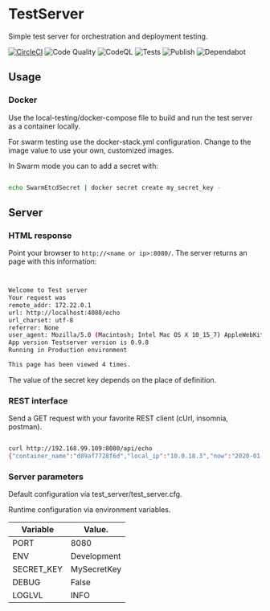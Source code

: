 # TestServer

Simple test server for orchestration and deployment testing.

[![CircleCI](https://circleci.com/gh/cgerull/test-server/tree/development.svg?style=svg)](https://circleci.com/gh/cgerull/test-server/tree/development)
![Code Quality](https://github.com/cgerull/test-server/actions/workflows/codeql-analysis.yml/badge.svg)
![CodeQL](https://github.com/cgerull/test-server/actions/workflows/codeql-analysis.yml/badge.svg)
![Tests](https://github.com/cgerull/test-server/actions/workflows/unit-tests.yml/badge.svg)
![Publish](https://github.com/cgerull/test-server/actions/workflows/docker-publish.yml/badge.svg)
![Dependabot](https://img.shields.io/badge/dependabot-025E8C?style=flat&logo=dependabot&logoColor=white)

## Usage


### Docker

Use the local-testing/docker-compose file to build and run the test server as a container locally.

For swarm testing use the docker-stack.yml configuration. Change to the image value to use your own, customized images.

In Swarm mode you can to add a secret with:

```bash

echo SwarmEtcdSecret | docker secret create my_secret_key -
```

## Server

### HTML response

Point your browser to `http://<name or ip>:8080/`.
The server returns an page with this information:

```bash


Welcome to Test server
Your request was
remote_addr: 172.22.0.1
url: http://localhost:4080/echo
url_charset: utf-8
referrer: None
user_agent: Mozilla/5.0 (Macintosh; Intel Mac OS X 10_15_7) AppleWebKit/605.1.15 (KHTML, like Gecko) Version/16.1 Safari/605.1.15
App version Testserver version is 0.9.8
Running in Production environment

This page has been viewed 4 times.
```

The value of the secret key depends on the place of definition.

### REST interface

Send a GET request with your favorite REST client (cUrl, insomnia, postman).

```bash

curl http://192.168.99.109:8080/api/echo
{"container_name":"d89af7728f6d","local_ip":"10.0.18.3","now":"2020-01-08 11:53:24.647791","remote_ip":"10.255.0.2","secret":"SwarmEtcdSecret\n"}
```

### Server parameters

Default configuration via test_server/test_server.cfg.

Runtime configuration via environment variables.

| Variable        | Value.               |
| --------------- | -------------------- |
| PORT            | 8080                 |
| ENV             | Development          |
| SECRET_KEY      | MySecretKey          |
| DEBUG           | False                |
| LOGLVL          | INFO                 |
